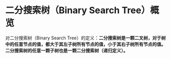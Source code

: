 # 二分搜索树（Binary Search Tree）概览

对二分搜索树（Binary Search Tree）的定义：**二分搜索树是一颗二叉树，对于树中的任意节点的值，都大于其左子树所有节点的值，小于其右子树所有节点的值。二分搜索树的任意一颗子树也是一颗二分搜索树（递归定义）。**







<!-- EOF -->